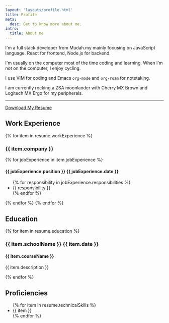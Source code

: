 ```yaml
---
layout: 'layouts/profile.html'
title: Profile
meta:
  desc: Get to know more about me.
intro:
  title: About me
---
```


I'm a full stack developer from Mudah.my mainly focusing on JavaScript language. React for frontend, Node.js for backend.

I'm usually on the computer most of the time coding and learning. When I'm not on the computer, I enjoy cycling.

I use VIM for coding and Emacs `org-mode` and `org-roam` for notetaking.

I am currently rocking a ZSA moonlander with Cherry MX Brown and Logitech MX Ergo for my peripherals.

---

<a class="p-4 shadow-md rounded-md bg-blue-600 !text-white !no-underline" download href="/Kamal Arieff Ahmad Faizel Resume.pdf" rel="noindex">Download My Resume</a>

## Work Experience

{% for item in resume.workExperience %}
<h3>{{ item.company }}</h3>
{% for jobExperience in item.jobExperience %}
<h4 class="flex">
{{ jobExperience.position }}
<span class="ml-auto text-gray-500">{{ jobExperience.date }}</span>
</h4>
<ul>
{% for responsibility in jobExperience.responsibilities %}
<li>{{ responsibility }}</li>
{% endfor %}
</ul>
{% endfor %}
{% endfor %}

## Education

{% for item in resume.education %}
<h3 class="flex">
{{ item.schoolName }}
<span class="ml-auto text-gray-500">{{ item.date }}</span>
</h3>
<h4>{{ item.courseName }}</h4>
<p>{{ item.description }}</p>
{% endfor %}

## Proficiencies
<ul>
{% for item in resume.technicalSkills %}
<li>{{ item }}</li>
{% endfor %}
</ul>

